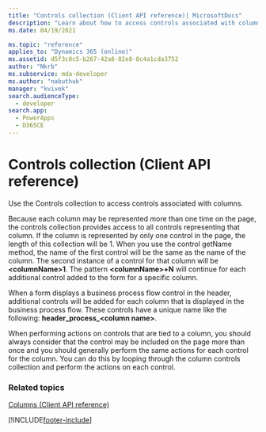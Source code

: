 ```yaml
---
title: "Controls collection (Client API reference)| MicrosoftDocs"
description: "Learn about how to access controls associated with columns."
ms.date: 04/19/2021

ms.topic: "reference"
applies_to: "Dynamics 365 (online)"
ms.assetid: d5f3c0c5-b267-42a8-82e8-8c4a1cda3752
author: "Nkrb"
ms.subservice: mda-developer
ms.author: "nabuthuk"
manager: "kvivek"
search.audienceType: 
  - developer
search.app: 
  - PowerApps
  - D365CE
---
```

# Controls collection (Client API reference)


Use the Controls collection to access controls associated with columns. 

Because each column may be represented more than one time on the page, the controls collection provides access to all controls representing that column. If the column is represented by only one control in the page, the length of this collection will be 1. When you use the control getName method, the name of the first control will be the same as the name of the column. The second instance of a control for that column will be **\<columnName>1**. The pattern **\<columnName>+N** will continue for each additional control added to the form for a specific column.

When a form displays a business process flow control in the header, additional controls will be added for each column that is displayed in the business process flow. These controls have a unique name like the following: **header\_process\_\<column name>**.

When performing actions on controls that are tied to a column, you should always consider that the control may be included on the page more than once and you should generally perform the same actions for each control for the column. You can do this by looping through the column controls collection and perform the actions on each control.

### Related topics

[Columns (Client API reference)](../attributes.md)




[!INCLUDE[footer-include](../../../../../includes/footer-banner.md)]